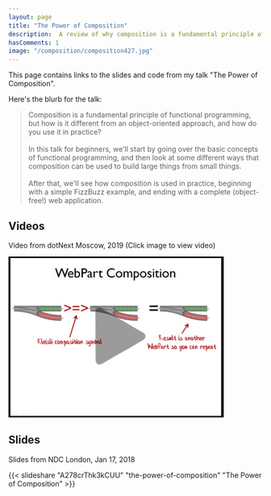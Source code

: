 ```yaml
---
layout: page
title: "The Power of Composition"
description:  A review of why composition is a fundamental principle of functional programming
hasComments: 1
image: "/composition/composition427.jpg"
---
```


This page contains links to the slides and code from my talk "The Power of Composition".

Here's the blurb for the talk:

> Composition is a fundamental principle of functional programming, but how is it different from an object-oriented approach, and how do you use it in practice?\
> \
> In this talk for beginners, we'll start by going over the basic concepts of functional programming, and then look at some different ways that composition can be used to build large things from small things.\
> \
> After that, we'll see how composition is used in practice, beginning with a simple FizzBuzz example, and ending with a complete (object-free!) web application.


## Videos

Video from dotNext Moscow, 2019 (Click image to view video)

[![Video from dotNext Moscow, 2019](composition427.jpg)](https://www.youtube.com/watch?v=oquuPOkz8xo)


## Slides

Slides from NDC London, Jan 17, 2018

{{< slideshare "A278crThk3kCUU" "the-power-of-composition" "The Power of Composition" >}}

